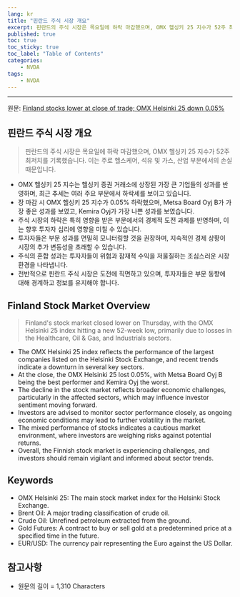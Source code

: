 ```yaml
---
lang: kr
title: "핀란드 주식 시장 개요"
excerpt: 핀란드의 주식 시장은 목요일에 하락 마감했으며, OMX 헬싱키 25 지수가 52주 최저치를 기록했습니다. 이는 주로 헬스케어, 석유 및 가스, 산업 부문에서의 손실 때문입니다.
published: true
toc: true
toc_sticky: true
toc_label: "Table of Contents"
categories:
    - NVDA
tags:
    - NVDA
---
```


---

  원문: [Finland stocks lower at close of trade; OMX Helsinki 25 down 0.05%](https://www.investing.com/news/stock-market-news/finland-stocks-lower-at-close-of-trade-omx-helsinki-25-down-005-3789151)

## 핀란드 주식 시장 개요

> 핀란드의 주식 시장은 목요일에 하락 마감했으며, OMX 헬싱키 25 지수가 52주 최저치를 기록했습니다. 이는 주로 헬스케어, 석유 및 가스, 산업 부문에서의 손실 때문입니다.


- OMX 헬싱키 25 지수는 헬싱키 증권 거래소에 상장된 가장 큰 기업들의 성과를 반영하며, 최근 추세는 여러 주요 부문에서 하락세를 보이고 있습니다.
- 장 마감 시 OMX 헬싱키 25 지수가 0.05% 하락했으며, Metsa Board Oyj B가 가장 좋은 성과를 보였고, Kemira Oyj가 가장 나쁜 성과를 보였습니다.
- 주식 시장의 하락은 특히 영향을 받은 부문에서의 경제적 도전 과제를 반영하며, 이는 향후 투자자 심리에 영향을 미칠 수 있습니다.
- 투자자들은 부문 성과를 면밀히 모니터링할 것을 권장하며, 지속적인 경제 상황이 시장의 추가 변동성을 초래할 수 있습니다.
- 주식의 혼합 성과는 투자자들이 위험과 잠재적 수익을 저울질하는 조심스러운 시장 환경을 나타냅니다.
- 전반적으로 핀란드 주식 시장은 도전에 직면하고 있으며, 투자자들은 부문 동향에 대해 경계하고 정보를 유지해야 합니다.

## Finland Stock Market Overview

> Finland's stock market closed lower on Thursday, with the OMX Helsinki 25 index hitting a new 52-week low, primarily due to losses in the Healthcare, Oil & Gas, and Industrials sectors.


- The OMX Helsinki 25 index reflects the performance of the largest companies listed on the Helsinki Stock Exchange, and recent trends indicate a downturn in several key sectors.
- At the close, the OMX Helsinki 25 lost 0.05%, with Metsa Board Oyj B being the best performer and Kemira Oyj the worst.
- The decline in the stock market reflects broader economic challenges, particularly in the affected sectors, which may influence investor sentiment moving forward.
- Investors are advised to monitor sector performance closely, as ongoing economic conditions may lead to further volatility in the market.
- The mixed performance of stocks indicates a cautious market environment, where investors are weighing risks against potential returns.
- Overall, the Finnish stock market is experiencing challenges, and investors should remain vigilant and informed about sector trends.

## Keywords

- OMX Helsinki 25: The main stock market index for the Helsinki Stock Exchange.
- Brent Oil: A major trading classification of crude oil.
- Crude Oil: Unrefined petroleum extracted from the ground.
- Gold Futures: A contract to buy or sell gold at a predetermined price at a specified time in the future.
- EUR/USD: The currency pair representing the Euro against the US Dollar.

## 참고사항

- 원문의 길이 = 1,310 Characters

